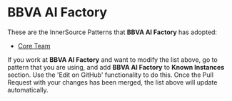 # BBVA AI Factory

These are the InnerSource Patterns that **BBVA AI Factory** has adopted:

* [Core Team](../patterns/2-structured/core-team.md)

If you work at **BBVA AI Factory** and want to modify the list above, go to pattern that you are using, and add **BBVA AI Factory** to **Known Instances** section.
Use the 'Edit on GitHub' functionality to do this.
Once the Pull Request with your changes has been merged, the list above will update automatically.

